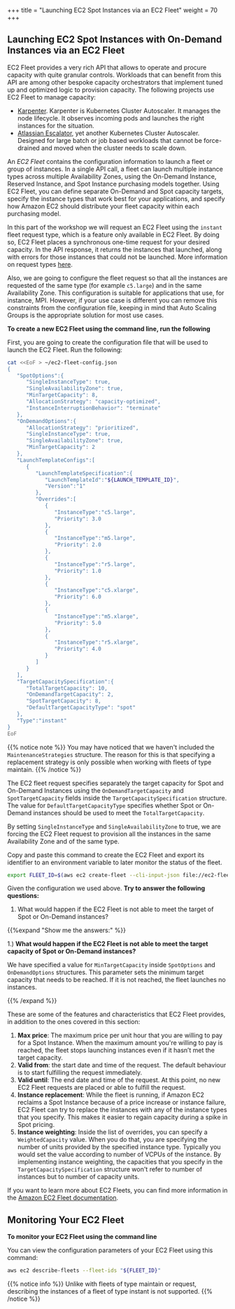 +++
title = "Launching EC2 Spot Instances via an EC2 Fleet"
weight = 70
+++

## Launching EC2 Spot Instances with On-Demand Instances via an EC2 Fleet

EC2 Fleet provides a very rich API that allows to operate and procure capacity with quite granular controls. Workloads that can benefit from this API are among other
bespoke capacity orchestrators that implement tuned up and optimized logic to provision capacity. The following projects use EC2 Fleet to manage capacity:

* [Karpenter](https://github.com/awslabs/karpenter). Karpenter is Kubernetes Cluster Autoscaler. It manages the node lifecycle. It observes incoming pods and launches the right instances for the situation.
* [Atlassian Escalator](https://github.com/atlassian/escalator), yet another Kubernetes Cluster Autoscaler. Designed for large batch or job based workloads that cannot be force-drained and moved when the cluster needs to scale down.

An *EC2 Fleet* contains the configuration information to launch a
fleet or group of instances. In a single API call, a fleet can launch
multiple instance types across multiple Availability Zones, using the
On-Demand Instance, Reserved Instance, and Spot Instance purchasing
models together. Using EC2 Fleet, you can define separate On-Demand and
Spot capacity targets, specify the instance types that work best for
your applications, and specify how Amazon EC2 should distribute your
fleet capacity within each purchasing model.

In this part of the workshop we will request an EC2 Fleet using the `instant` fleet request type, which is a feature only available in EC2 Fleet. By doing so, EC2 Fleet places a synchronous one-time request for your desired capacity. In the API response, it returns the instances that launched, along with errors for those instances that could not be launched. More information on request types [here](https://docs.aws.amazon.com/AWSEC2/latest/UserGuide/ec2-fleet-configuration-strategies.html#ec2-fleet-request-type).

Also, we are going to configure the fleet request so that all the instances are requested of the same type (for example `c5.large`) and in the same Availability Zone. This configuration is suitable for applications that use, for instance, MPI. However, if your use case is different you can remove this constraints from the configuration file, keeping in mind that Auto Scaling Groups is the appropriate solution for most use cases.

**To create a new EC2 Fleet using the command line, run the following**

First, you are going to create the configuration file that will be used to launch the EC2 Fleet. Run the following:

```bash
cat <<EoF > ~/ec2-fleet-config.json
{
   "SpotOptions":{
      "SingleInstanceType": true,
      "SingleAvailabilityZone": true,
      "MinTargetCapacity": 8,
      "AllocationStrategy": "capacity-optimized",
      "InstanceInterruptionBehavior": "terminate"
   },
   "OnDemandOptions":{
      "AllocationStrategy": "prioritized",
      "SingleInstanceType": true,
      "SingleAvailabilityZone": true,
      "MinTargetCapacity": 2
   },
   "LaunchTemplateConfigs":[
      {
         "LaunchTemplateSpecification":{
            "LaunchTemplateId":"${LAUNCH_TEMPLATE_ID}",
            "Version":"1"
         },
         "Overrides":[
            {
               "InstanceType":"c5.large",
               "Priority": 3.0
            },
            {
               "InstanceType":"m5.large",
               "Priority": 2.0
            },
            {
               "InstanceType":"r5.large",
               "Priority": 1.0
            },
            {
               "InstanceType":"c5.xlarge",
               "Priority": 6.0
            },
            {
               "InstanceType":"m5.xlarge",
               "Priority": 5.0
            },
            {
               "InstanceType":"r5.xlarge",
               "Priority": 4.0
            }
         ]
      }
   ],
   "TargetCapacitySpecification":{
      "TotalTargetCapacity": 10,
      "OnDemandTargetCapacity": 2,
      "SpotTargetCapacity": 8,
      "DefaultTargetCapacityType": "spot"
   },
   "Type":"instant"
}
EoF
```

{{% notice note %}}
You may have noticed that we haven't included the `MaintenanceStrategies` structure. The reason for this is that specifying a replacement strategy is only possible when working with fleets of type maintain.
{{% /notice %}}

The EC2 fleet request specifies separately the target capacity for Spot and On-Demand Instances using the `OnDemandTargetCapacity` and `SpotTargetCapacity` fields inside the `TargetCapacitySpecification` structure. The value for `DefaultTargetCapacityType` specifies whether Spot or On-Demand instances should be used to meet the `TotalTargetCapacity`.

By setting `SingleInstanceType` and `SingleAvailabilityZone` to true, we are forcing the EC2 Fleet request to provision all the instances in the same Availability Zone and of the same type.  

Copy and paste this command to create the EC2 Fleet and export its identifier to an environment variable to later monitor the status of the fleet.

```bash
export FLEET_ID=$(aws ec2 create-fleet --cli-input-json file://ec2-fleet-config.json | jq -r '.FleetId')
```

Given the configuration we used above. **Try to answer the following questions:**

1. What would happen if the EC2 Fleet is not able to meet the target of Spot or On-Demand instances?

{{%expand "Show me the answers:" %}}

1.) **What would happen if the EC2 Fleet is not able to meet the target capacity of Spot or On-Demand instances?**

We have specified a value for `MinTargetCapacity` inside `SpotOptions` and `OnDemandOptions` structures. This parameter sets the minimum target capacity that needs to be reached. If it is not reached, the fleet launches no instances.

{{% /expand %}}

These are some of the features and characteristics that EC2 Fleet provides, in addition to the ones covered in this section:

1. **Max price**: The maximum price per unit hour that you are willing to pay for a Spot Instance. When the maximum amount you're willing to pay is reached, the fleet stops launching instances even if it hasn’t met the target capacity.
2. **Valid from**: the start date and time of the request. The default behaviour is to start fulfilling the request immediately.
3. **Valid until**: The end date and time of the request. At this point, no new EC2 Fleet requests are placed or able to fulfill the request.
4. **Instance replacement**: While the fleet is running, if Amazon EC2 reclaims a Spot Instance because of a price increase or instance failure, EC2 Fleet can try to replace the instances with any of the instance types that you specify. This makes it easier to regain capacity during a spike in Spot pricing.
5. **Instance weighting**: Inside the list of overrides, you can specify a `WeightedCapacity` value. When you do that, you are specifying the number of units provided by the specified instance type. Typically you would set the value according to number of VCPUs of the instance. By implementing instance weighting, the capacities that you specify in the `TargetCapacitySpecification` structure won't refer to number of instances but to number of capacity units.

If you want to learn more about EC2 Fleets, you can find more information in the [Amazon EC2 Fleet documentation](https://docs.aws.amazon.com/AWSEC2/latest/UserGuide/ec2-fleet.html).

## Monitoring Your EC2 Fleet

**To monitor your EC2 Fleet using the command line**

You can view the configuration parameters of your EC2 Fleet using this command:

```bash
aws ec2 describe-fleets --fleet-ids "${FLEET_ID}"
```

{{% notice info %}}
Unlike with fleets of type maintain or request, describing the instances of a fleet of type instant is not supported.
{{% /notice %}}
